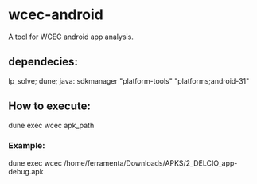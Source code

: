 # wcec-android


A tool for WCEC android app analysis.


## dependecies:


lp_solve;
dune;
java:
sdkmanager "platform-tools" "platforms;android-31"


## How to execute:

dune exec wcec apk_path

### Example:
dune exec wcec /home/ferramenta/Downloads/APKS/2_DELCIO_app-debug.apk